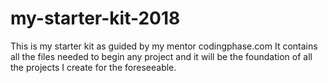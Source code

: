 # my-starter-kit-2018

This is my starter kit as guided by my mentor codingphase.com
It contains all the files needed to begin any project and it will be the foundation of all the projects I create for the foreseeable.
